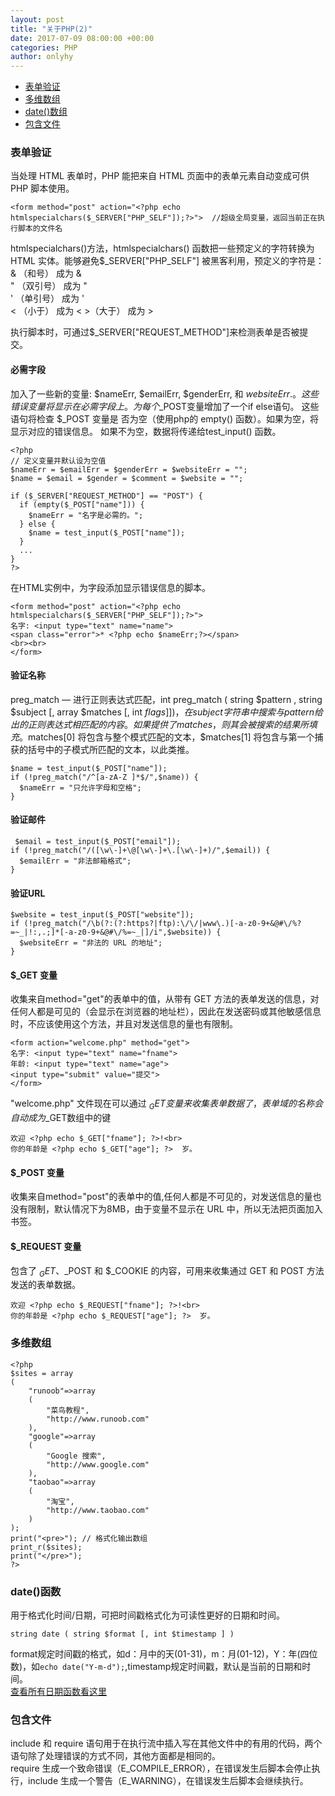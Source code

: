 ```yaml
---
layout: post
title: "关于PHP(2)"
date: 2017-07-09 08:00:00 +00:00
categories: PHP
author: onlyhy
---  
```

<ul>
    <li><a href="#id">表单验证</a></li>
    <li><a href="#dw">多维数组</a></li>
    <li><a href="da">date()数组</a></li>
    <li><a href="bh">包含文件</a></li>
</ul>

### <span id="bd">表单验证 </span> 
   当处理 HTML 表单时，PHP 能把来自 HTML 页面中的表单元素自动变成可供 PHP 脚本使用。   

    <form method="post" action="<?php echo htmlspecialchars($_SERVER["PHP_SELF"]);?>">  //超级全局变量，返回当前正在执行脚本的文件名  

   htmlspecialchars()方法，htmlspecialchars() 函数把一些预定义的字符转换为 HTML 实体。能够避免$_SERVER["PHP_SELF"] 被黑客利用，预定义的字符是：  
   & （和号） 成为 &amp;   
   " （双引号） 成为 &quot;  
   ' （单引号） 成为 &#039;  
   < （小于） 成为 &lt;  >（大于） 成为 &gt;   

   执行脚本时，可通过$_SERVER["REQUEST_METHOD"]来检测表单是否被提交。  

#### 必需字段  
   加入了一些新的变量: $nameErr, $emailErr, $genderErr, 和 $websiteErr.。这些错误变量将显示在必需字段上。 为每个$_POST变量增加了一个if else语句。 这些语句将检查 $_POST 变量是 否为空（使用php的 empty() 函数）。如果为空，将显示对应的错误信息。 如果不为空，数据将传递给test_input() 函数。

    <?php
    // 定义变量并默认设为空值
    $nameErr = $emailErr = $genderErr = $websiteErr = "";
    $name = $email = $gender = $comment = $website = "";

    if ($_SERVER["REQUEST_METHOD"] == "POST") {
      if (empty($_POST["name"])) {
        $nameErr = "名字是必需的。";
      } else {
        $name = test_input($_POST["name"]);
      }
      ...
    }
    ?>

   在HTML实例中，为字段添加显示错误信息的脚本。  

    <form method="post" action="<?php echo htmlspecialchars($_SERVER["PHP_SELF"]);?>"> 
    名字: <input type="text" name="name">
    <span class="error">* <?php echo $nameErr;?></span>
    <br><br>
    </form>  

#### 验证名称  
   preg_match — 进行正则表达式匹配，int preg_match ( string $pattern , string $subject [, array $matches [, int $flags ]] ) ，在 subject 字符串中搜索与 pattern 给出的正则表达式相匹配的内容。如果提供了 matches ，则其会被搜索的结果所填充。$matches[0] 将包含与整个模式匹配的文本，$matches[1] 将包含与第一个捕获的括号中的子模式所匹配的文本，以此类推。  
 
    $name = test_input($_POST["name"]);
    if (!preg_match("/^[a-zA-Z ]*$/",$name)) {
      $nameErr = "只允许字母和空格"; 
    }  

#### 验证邮件   

     $email = test_input($_POST["email"]);
    if (!preg_match("/([\w\-]+\@[\w\-]+\.[\w\-]+)/",$email)) {
      $emailErr = "非法邮箱格式"; 
    }

#### 验证URL

    $website = test_input($_POST["website"]);
    if (!preg_match("/\b(?:(?:https?|ftp):\/\/|www\.)[-a-z0-9+&@#\/%?=~_|!:,.;]*[-a-z0-9+&@#\/%=~_|]/i",$website)) {
      $websiteErr = "非法的 URL 的地址"; 
    }

#### $_GET 变量  
   收集来自method="get"的表单中的值，从带有 GET 方法的表单发送的信息，对任何人都是可见的（会显示在浏览器的地址栏），因此在发送密码或其他敏感信息时，不应该使用这个方法，并且对发送信息的量也有限制。

    <form action="welcome.php" method="get">
    名字: <input type="text" name="fname">
    年龄: <input type="text" name="age">
    <input type="submit" value="提交">
    </form>  

"welcome.php" 文件现在可以通过 $_GET 变量来收集表单数据了，表单域的名称会自动成为$_GET数组中的键

    欢迎 <?php echo $_GET["fname"]; ?>!<br>
    你的年龄是 <?php echo $_GET["age"]; ?>  岁。  


#### $_POST 变量  
   收集来自method="post"的表单中的值,任何人都是不可见的，对发送信息的量也没有限制，默认情况下为8MB，由于变量不显示在 URL 中，所以无法把页面加入书签。  

#### $_REQUEST 变量  
   包含了 $_GET、$_POST 和 $_COOKIE 的内容，可用来收集通过 GET 和 POST 方法发送的表单数据。

    欢迎 <?php echo $_REQUEST["fname"]; ?>!<br>
    你的年龄是 <?php echo $_REQUEST["age"]; ?>  岁。  


### <span id="dw"></span>多维数组   

    <?php 
    $sites = array 
    ( 
        "runoob"=>array 
        ( 
            "菜鸟教程", 
            "http://www.runoob.com" 
        ), 
        "google"=>array 
        ( 
            "Google 搜索", 
            "http://www.google.com" 
        ), 
        "taobao"=>array 
        ( 
            "淘宝", 
            "http://www.taobao.com" 
        ) 
    ); 
    print("<pre>"); // 格式化输出数组 
    print_r($sites); 
    print("</pre>"); 
    ?>

### <span id="da">date()函数</span>  
   用于格式化时间/日期，可把时间戳格式化为可读性更好的日期和时间。  

    string date ( string $format [, int $timestamp ] )  

format规定时间戳的格式，如d：月中的天(01-31)，m：月(01-12)，Y：年(四位数)，如`echo date("Y-m-d");`,timestamp规定时间戳，默认是当前的日期和时间。  
<a href="http://www.runoob.com/php/php-ref-date.html">查看所有日期函数看这里</a>  

### <span id="bh">包含文件 </span>  
   include 和 require 语句用于在执行流中插入写在其他文件中的有用的代码，两个语句除了处理错误的方式不同，其他方面都是相同的。  
   require 生成一个致命错误（E_COMPILE_ERROR），在错误发生后脚本会停止执行，include 生成一个警告（E_WARNING），在错误发生后脚本会继续执行。





